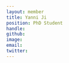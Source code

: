 ```yaml
---
layout: member
title: Yanni Ji
position: PhD Student
handle: 
github: 
image: 
email: 
twitter: 
---
```

